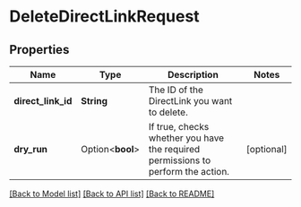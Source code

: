# DeleteDirectLinkRequest

## Properties

Name | Type | Description | Notes
------------ | ------------- | ------------- | -------------
**direct_link_id** | **String** | The ID of the DirectLink you want to delete. | 
**dry_run** | Option<**bool**> | If true, checks whether you have the required permissions to perform the action. | [optional]

[[Back to Model list]](../README.md#documentation-for-models) [[Back to API list]](../README.md#documentation-for-api-endpoints) [[Back to README]](../README.md)


